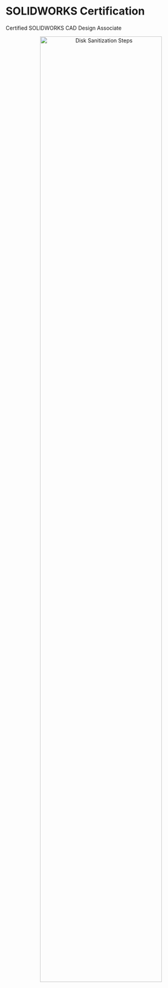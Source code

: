 <h1>SOLIDWORKS Certification</h1>



Certified SOLIDWORKS CAD Design Associate
<br />

<p align="center">

<img src="https://i.postimg.cc/NGntpS5B/CSWA-Certificate.png" height="80%" width="80%" alt="Disk Sanitization Steps"/>

